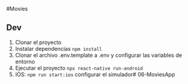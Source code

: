 #Movies

## Dev

1. Clonar el proyecto
2. Instalar dependencias `npm install`
3. Clonar el archivo .env.template a .env y configurar las variables de entorno
4. Ejecutar el proyecto `npx react-native run-android`
5. IOS: `npm run start:ios` configurar el simulador#   0 6 - M o v i e s A p p  
 